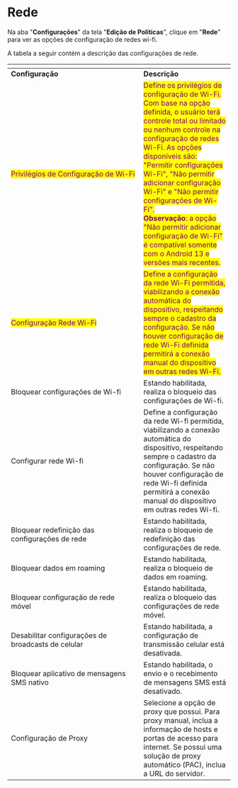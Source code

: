 # Rede

Na aba "**Configurações**" da tela "**Edição de Políticas**", clique em "**Rede**" para ver as opções de configuração de redes wi-fi.

A tabela a seguir contém a descrição das configurações de rede.

<table data-header-hidden><thead><tr><th width="283.33962264150944"></th><th></th></tr></thead><tbody><tr><td><strong>Configuração</strong></td><td><strong>Descrição</strong></td></tr><tr><td><mark style="color:purple;">Privilégios de Configuração de Wi-Fi</mark></td><td><mark style="color:purple;">Define os privilégios de configuração de Wi-Fi. Com base na opção definida, o usuário terá controle total ou limitado ou nenhum controle na configuração de redes Wi-Fi. As opções disponíveis são:  "Permitir configurações Wi-Fi", "Não permitir adicionar configuração Wi-Fi" e "Não permitir configurações de Wi-Fi".</mark><br><mark style="color:purple;"><strong>Observação</strong>: a opção "Não permitir adicionar configuração de Wi-Fi” é compatível somente com o Android 13 e versões mais recentes.</mark></td></tr><tr><td><mark style="color:purple;">Configuração Rede Wi-Fi</mark></td><td><mark style="color:purple;">Define a configuração da rede Wi-Fi permitida, viabilizando a conexão automática do dispositivo, respeitando sempre o cadastro da configuração. Se não houver configuração de rede Wi-Fi definida permitirá a conexão manual do dispositivo em outras redes Wi-Fi.</mark></td></tr><tr><td>Bloquear configurações de Wi-fi</td><td>Estando habilitada, realiza o bloqueio das configurações de Wi-fi.</td></tr><tr><td>Configurar rede Wi-fi</td><td>Define a configuração da rede Wi-fi permitida, viabilizando a conexão automática do dispositivo, respeitando sempre o cadastro da configuração. Se não houver configuração de rede Wi-fi definida permitirá a conexão manual do dispositivo em outras redes Wi-fi.</td></tr><tr><td>Bloquear redefinição das configurações de rede</td><td>Estando habilitada, realiza o bloqueio de redefinição das configurações de rede.</td></tr><tr><td>Bloquear dados em roaming</td><td>Estando habilitada, realiza o bloqueio de dados em roaming.</td></tr><tr><td>Bloquear configuração de rede móvel</td><td>Estando habilitada, realiza o bloqueio das configurações de rede móvel.</td></tr><tr><td>Desabilitar configurações de broadcasts de celular</td><td>Estando habilitada, a configuração de transmissão celular está desativada.</td></tr><tr><td>Bloquear aplicativo de mensagens SMS nativo</td><td>Estando habilitada, o envio e o recebimento de mensagens SMS está desativado.</td></tr><tr><td>Configuração de Proxy</td><td>Selecione a opção de proxy que possui. Para proxy manual, inclua a informação de hosts e portas de acesso para internet. Se possui uma solução de proxy automático (PAC), inclua a URL do servidor.</td></tr></tbody></table>

